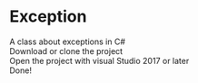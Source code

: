 # Exception
A class about exceptions in C# <br>
Download or clone the project <br>
Open the project with visual Studio 2017 or later <br>
Done!
